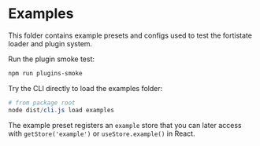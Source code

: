 # Examples

This folder contains example presets and configs used to test the fortistate loader and plugin system.

Run the plugin smoke test:

```powershell
npm run plugins-smoke
```

Try the CLI directly to load the examples folder:

```powershell
# from package root
node dist/cli.js load examples
```

The example preset registers an `example` store that you can later access with `getStore('example')` or `useStore.example()` in React.
